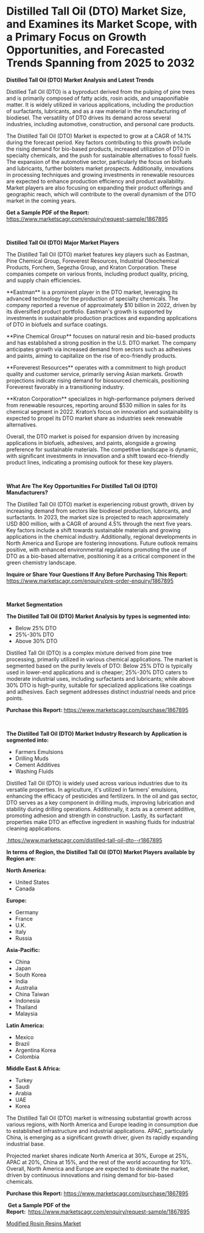 <p><h1>Distilled Tall Oil (DTO) Market Size, and Examines its Market Scope, with a Primary Focus on Growth Opportunities, and Forecasted Trends Spanning from 2025 to 2032</h1></p><p><strong>Distilled Tall Oil (DTO) Market Analysis and Latest Trends</strong></p>
<p><p>Distilled Tall Oil (DTO) is a byproduct derived from the pulping of pine trees and is primarily composed of fatty acids, rosin acids, and unsaponifiable matter. It is widely utilized in various applications, including the production of surfactants, lubricants, and as a raw material in the manufacturing of biodiesel. The versatility of DTO drives its demand across several industries, including automotive, construction, and personal care products.</p><p>The Distilled Tall Oil (DTO) Market is expected to grow at a CAGR of 14.1% during the forecast period. Key factors contributing to this growth include the rising demand for bio-based products, increased utilization of DTO in specialty chemicals, and the push for sustainable alternatives to fossil fuels. The expansion of the automotive sector, particularly the focus on biofuels and lubricants, further bolsters market prospects. Additionally, innovations in processing techniques and growing investments in renewable resources are expected to enhance production efficiency and product availability. Market players are also focusing on expanding their product offerings and geographic reach, which will contribute to the overall dynamism of the DTO market in the coming years.</p></p>
<p><strong>Get a Sample PDF of the Report:&nbsp;</strong> <a href="https://www.marketscagr.com/enquiry/request-sample/1867895?utm_campaign=2003&utm_medium=2&utm_source=Github&utm_content=ia&utm_term=04022025&utm_id=distilled-tall-oil-dto">https://www.marketscagr.com/enquiry/request-sample/1867895</a></p>
<p>&nbsp;</p>
<p><strong>Distilled Tall Oil (DTO) Major Market Players</strong></p>
<p><p>The Distilled Tall Oil (DTO) market features key players such as Eastman, Pine Chemical Group, Foreverest Resources, Industrial Oleochemical Products, Forchem, Segezha Group, and Kraton Corporation. These companies compete on various fronts, including product quality, pricing, and supply chain efficiencies.</p><p>**Eastman** is a prominent player in the DTO market, leveraging its advanced technology for the production of specialty chemicals. The company reported a revenue of approximately $10 billion in 2022, driven by its diversified product portfolio. Eastman's growth is supported by investments in sustainable production practices and expanding applications of DTO in biofuels and surface coatings.</p><p>**Pine Chemical Group** focuses on natural resin and bio-based products and has established a strong position in the U.S. DTO market. The company anticipates growth via increased demand from sectors such as adhesives and paints, aiming to capitalize on the rise of eco-friendly products.</p><p>**Foreverest Resources** operates with a commitment to high product quality and customer service, primarily serving Asian markets. Growth projections indicate rising demand for biosourced chemicals, positioning Foreverest favorably in a transitioning industry.</p><p>**Kraton Corporation** specializes in high-performance polymers derived from renewable resources, reporting around $530 million in sales for its chemical segment in 2022. Kraton’s focus on innovation and sustainability is expected to propel its DTO market share as industries seek renewable alternatives.</p><p>Overall, the DTO market is poised for expansion driven by increasing applications in biofuels, adhesives, and paints, alongside a growing preference for sustainable materials. The competitive landscape is dynamic, with significant investments in innovation and a shift toward eco-friendly product lines, indicating a promising outlook for these key players.</p></p>
<p>&nbsp;</p>
<p><strong>What Are The Key Opportunities For Distilled Tall Oil (DTO) Manufacturers?</strong></p>
<p><p>The Distilled Tall Oil (DTO) market is experiencing robust growth, driven by increasing demand from sectors like biodiesel production, lubricants, and surfactants. In 2023, the market size is projected to reach approximately USD 800 million, with a CAGR of around 4.5% through the next five years. Key factors include a shift towards sustainable materials and growing applications in the chemical industry. Additionally, regional developments in North America and Europe are fostering innovations. Future outlook remains positive, with enhanced environmental regulations promoting the use of DTO as a bio-based alternative, positioning it as a critical component in the green chemistry landscape.</p></p>
<p><strong>Inquire or Share Your Questions If Any Before Purchasing This Report:</strong> <a href="https://www.marketscagr.com/enquiry/pre-order-enquiry/1867895?utm_campaign=2003&utm_medium=2&utm_source=Github&utm_content=ia&utm_term=04022025&utm_id=distilled-tall-oil-dto">https://www.marketscagr.com/enquiry/pre-order-enquiry/1867895</a></p>
<p>&nbsp;</p>
<p><strong>Market Segmentation</strong></p>
<p><strong>The Distilled Tall Oil (DTO) Market Analysis by types is segmented into:</strong></p>
<p><ul><li>Below 25% DTO</li><li>25%-30% DTO</li><li>Above 30% DTO</li></ul></p>
<p><p>Distilled Tall Oil (DTO) is a complex mixture derived from pine tree processing, primarily utilized in various chemical applications. The market is segmented based on the purity levels of DTO: Below 25% DTO is typically used in lower-end applications and is cheaper; 25%-30% DTO caters to moderate industrial uses, including surfactants and lubricants; while above 30% DTO is high-purity, suitable for specialized applications like coatings and adhesives. Each segment addresses distinct industrial needs and price points.</p></p>
<p><strong>Purchase this Report:&nbsp;</strong><a href="https://www.marketscagr.com/purchase/1867895?utm_campaign=2003&utm_medium=2&utm_source=Github&utm_content=ia&utm_term=04022025&utm_id=distilled-tall-oil-dto">https://www.marketscagr.com/purchase/1867895</a></p>
<p>&nbsp;</p>
<p><strong>The Distilled Tall Oil (DTO) Market Industry Research by Application is segmented into:</strong></p>
<p><ul><li>Farmers Emulsions</li><li>Drilling Muds</li><li>Cement Additives</li><li>Washing Fluids</li></ul></p>
<p><p>Distilled Tall Oil (DTO) is widely used across various industries due to its versatile properties. In agriculture, it's utilized in farmers' emulsions, enhancing the efficacy of pesticides and fertilizers. In the oil and gas sector, DTO serves as a key component in drilling muds, improving lubrication and stability during drilling operations. Additionally, it acts as a cement additive, promoting adhesion and strength in construction. Lastly, its surfactant properties make DTO an effective ingredient in washing fluids for industrial cleaning applications.</p></p>
<p><a href="https://www.marketscagr.com/distilled-tall-oil-dto--r1867895?utm_campaign=2003&utm_medium=2&utm_source=Github&utm_content=ia&utm_term=04022025&utm_id=distilled-tall-oil-dto">&nbsp;https://www.marketscagr.com/distilled-tall-oil-dto--r1867895</a></p>
<p><strong>In terms of Region, the Distilled Tall Oil (DTO) Market Players available by Region are:</strong></p>
<p>
    <p> <strong> North America: </strong>
        <ul>
            <li>United States</li>
            <li>Canada</li>
        </ul>
        </p> 
    <p> <strong> Europe: </strong>
        <ul>
            <li>Germany</li>
            <li>France</li>
            <li>U.K.</li>
            <li>Italy</li>
            <li>Russia</li>
        </ul>
        </p> 
    <p> <strong> Asia-Pacific: </strong>
        <ul>
            <li>China</li>
            <li>Japan</li>
            <li>South Korea</li>
            <li>India</li>
            <li>Australia</li>
            <li>China Taiwan</li>
            <li>Indonesia</li>
            <li>Thailand</li>
            <li>Malaysia</li>
        </ul>
        </p> 
    <p> <strong> Latin America: </strong>
        <ul>
            <li>Mexico</li>
            <li>Brazil</li>
            <li>Argentina Korea</li>
            <li>Colombia</li>
        </ul>
        </p> 
    <p> <strong> Middle East & Africa: </strong>
        <ul>
            <li>Turkey</li>
            <li>Saudi</li>
            <li>Arabia</li>
            <li>UAE</li>
            <li>Korea</li>
        </ul>
    </p>
    </p>
<p><p>The Distilled Tall Oil (DTO) market is witnessing substantial growth across various regions, with North America and Europe leading in consumption due to established infrastructure and industrial applications. APAC, particularly China, is emerging as a significant growth driver, given its rapidly expanding industrial base. </p><p>Projected market shares indicate North America at 30%, Europe at 25%, APAC at 20%, China at 15%, and the rest of the world accounting for 10%. Overall, North America and Europe are expected to dominate the market, driven by continuous innovations and rising demand for bio-based chemicals.</p></p>
<p><strong>Purchase this Report: </strong><a href="https://www.marketscagr.com/purchase/1867895?utm_campaign=2003&utm_medium=2&utm_source=Github&utm_content=ia&utm_term=04022025&utm_id=distilled-tall-oil-dto">https://www.marketscagr.com/purchase/1867895</a></p>
<p>&nbsp;<strong>Get a Sample PDF of the Report:&nbsp;&nbsp;</strong><a href="https://www.marketscagr.com/enquiry/request-sample/1867895?utm_campaign=2003&utm_medium=2&utm_source=Github&utm_content=ia&utm_term=04022025&utm_id=distilled-tall-oil-dto">https://www.marketscagr.com/enquiry/request-sample/1867895</a></p>
<p><strong></strong></p>
<p><p><a href="https://github.com/mauripalmi/Market-Research-Report-List-6/blob/main/modified-rosin-resins-market.md?utm_campaign=2003&utm_medium=2&utm_source=Github&utm_content=ia&utm_term=04022025&utm_id=distilled-tall-oil-dto">Modified Rosin Resins Market</a></p></p>